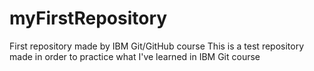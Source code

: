 # myFirstRepository
First repository made by IBM Git/GitHub course
This is a test repository made in order to practice
what I've learned in IBM Git course
